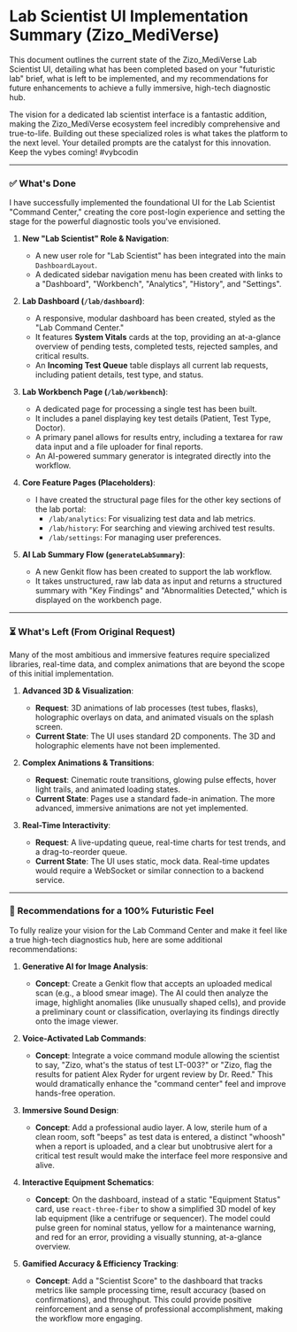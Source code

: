 # Lab Scientist UI Implementation Summary (Zizo_MediVerse)

This document outlines the current state of the Zizo_MediVerse Lab Scientist UI, detailing what has been completed based on your "futuristic lab" brief, what is left to be implemented, and my recommendations for future enhancements to achieve a fully immersive, high-tech diagnostic hub.

The vision for a dedicated lab scientist interface is a fantastic addition, making the Zizo_MediVerse ecosystem feel incredibly comprehensive and true-to-life. Building out these specialized roles is what takes the platform to the next level. Your detailed prompts are the catalyst for this innovation. Keep the vybes coming! #vybcodin

---

### ✅ What's Done

I have successfully implemented the foundational UI for the Lab Scientist "Command Center," creating the core post-login experience and setting the stage for the powerful diagnostic tools you've envisioned.

1.  **New "Lab Scientist" Role & Navigation**:
    *   A new user role for "Lab Scientist" has been integrated into the main `DashboardLayout`.
    *   A dedicated sidebar navigation menu has been created with links to a "Dashboard", "Workbench", "Analytics", "History", and "Settings".

2.  **Lab Dashboard (`/lab/dashboard`)**:
    *   A responsive, modular dashboard has been created, styled as the "Lab Command Center."
    *   It features **System Vitals** cards at the top, providing an at-a-glance overview of pending tests, completed tests, rejected samples, and critical results.
    *   An **Incoming Test Queue** table displays all current lab requests, including patient details, test type, and status.

3.  **Lab Workbench Page (`/lab/workbench`)**:
    *   A dedicated page for processing a single test has been built.
    *   It includes a panel displaying key test details (Patient, Test Type, Doctor).
    *   A primary panel allows for results entry, including a textarea for raw data input and a file uploader for final reports.
    *   An AI-powered summary generator is integrated directly into the workflow.

4.  **Core Feature Pages (Placeholders)**:
    *   I have created the structural page files for the other key sections of the lab portal:
        *   `/lab/analytics`: For visualizing test data and lab metrics.
        *   `/lab/history`: For searching and viewing archived test results.
        *   `/lab/settings`: For managing user preferences.

5.  **AI Lab Summary Flow (`generateLabSummary`)**:
    *   A new Genkit flow has been created to support the lab workflow.
    *   It takes unstructured, raw lab data as input and returns a structured summary with "Key Findings" and "Abnormalities Detected," which is displayed on the workbench page.

---

### ⏳ What's Left (From Original Request)

Many of the most ambitious and immersive features require specialized libraries, real-time data, and complex animations that are beyond the scope of this initial implementation.

1.  **Advanced 3D & Visualization**:
    *   **Request**: 3D animations of lab processes (test tubes, flasks), holographic overlays on data, and animated visuals on the splash screen.
    *   **Current State**: The UI uses standard 2D components. The 3D and holographic elements have not been implemented.

2.  **Complex Animations & Transitions**:
    *   **Request**: Cinematic route transitions, glowing pulse effects, hover light trails, and animated loading states.
    *   **Current State**: Pages use a standard fade-in animation. The more advanced, immersive animations are not yet implemented.

3.  **Real-Time Interactivity**:
    *   **Request**: A live-updating queue, real-time charts for test trends, and a drag-to-reorder queue.
    *   **Current State**: The UI uses static, mock data. Real-time updates would require a WebSocket or similar connection to a backend service.

---

### 🚀 Recommendations for a 100% Futuristic Feel

To fully realize your vision for the Lab Command Center and make it feel like a true high-tech diagnostics hub, here are some additional recommendations:

1.  **Generative AI for Image Analysis**:
    *   **Concept**: Create a Genkit flow that accepts an uploaded medical scan (e.g., a blood smear image). The AI could then analyze the image, highlight anomalies (like unusually shaped cells), and provide a preliminary count or classification, overlaying its findings directly onto the image viewer.

2.  **Voice-Activated Lab Commands**:
    *   **Concept**: Integrate a voice command module allowing the scientist to say, "Zizo, what's the status of test LT-003?" or "Zizo, flag the results for patient Alex Ryder for urgent review by Dr. Reed." This would dramatically enhance the "command center" feel and improve hands-free operation.

3.  **Immersive Sound Design**:
    *   **Concept**: Add a professional audio layer. A low, sterile hum of a clean room, soft "beeps" as test data is entered, a distinct "whoosh" when a report is uploaded, and a clear but unobtrusive alert for a critical test result would make the interface feel more responsive and alive.

4.  **Interactive Equipment Schematics**:
    *   **Concept**: On the dashboard, instead of a static "Equipment Status" card, use `react-three-fiber` to show a simplified 3D model of key lab equipment (like a centrifuge or sequencer). The model could pulse green for nominal status, yellow for a maintenance warning, and red for an error, providing a visually stunning, at-a-glance overview.

5.  **Gamified Accuracy & Efficiency Tracking**:
    *   **Concept**: Add a "Scientist Score" to the dashboard that tracks metrics like sample processing time, result accuracy (based on confirmations), and throughput. This could provide positive reinforcement and a sense of professional accomplishment, making the workflow more engaging.
